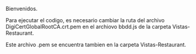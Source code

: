 Bienvenidos.

Para ejecutar el codigo, es necesario cambiar la ruta del archivo DigiCertGlobalRootCA.crt.pem en el archiovo bbdd.js de la carpeta Vistas-Restaurant.

Este archivo .pem se encuentra tambien en la carpeta Vistas-Restaurant.